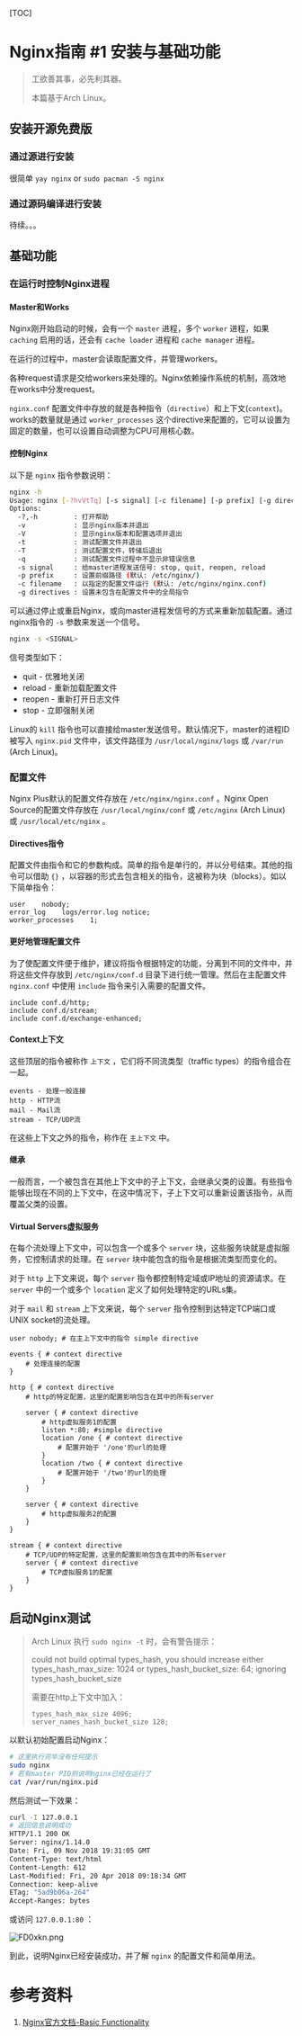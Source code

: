 [TOC]

# Nginx指南 #1 安装与基础功能

> 工欲善其事，必先利其器。
>
> 本篇基于Arch Linux。



## 安装开源免费版

### 通过源进行安装

很简单 `yay nginx` or `sudo pacman -S nginx`

### 通过源码编译进行安装

待续。。。  



## 基础功能

### 在运行时控制Nginx进程

#### Master和Works

Nginx刚开始启动的时候，会有一个 `master` 进程，多个 `worker` 进程，如果 `caching` 启用的话，还会有 `cache loader` 进程和 `cache manager` 进程。  

在运行的过程中，master会读取配置文件，并管理workers。  

各种request请求是交给workers来处理的。Nginx依赖操作系统的机制，高效地在works中分发request。

`nginx.conf` 配置文件中存放的就是各种指令（`directive`）和上下文(`context`)。works的数量就是通过 `worker_processes` 这个directive来配置的，它可以设置为固定的数量，也可以设置自动调整为CPU可用核心数。  

#### 控制Nginx

以下是 `nginx` 指令参数说明：

```bash
nginx -h
Usage: nginx [-?hvVtTq] [-s signal] [-c filename] [-p prefix] [-g directives]
Options:
  -?,-h         : 打开帮助
  -v            : 显示nginx版本并退出
  -V            : 显示nginx版本和配置选项并退出
  -t            : 测试配置文件并退出
  -T            : 测试配置文件，转储后退出
  -q            : 测试配置文件过程中不显示非错误信息
  -s signal     : 给master进程发送信号: stop, quit, reopen, reload
  -p prefix     : 设置前缀路径 (默认: /etc/nginx/)
  -c filename   : 以指定的配置文件运行 (默认: /etc/nginx/nginx.conf)
  -g directives : 设置未包含在配置文件中的全局指令
```

可以通过停止或重启Nginx，或向master进程发信号的方式来重新加载配置。通过nginx指令的 `-s` 参数来发送一个信号。  

```bash
nginx -s <SIGNAL>
```

信号类型如下：

- quit - 优雅地关闭
- reload - 重新加载配置文件
- reopen - 重新打开日志文件
- stop - 立即强制关闭

Linux的 `kill` 指令也可以直接给master发送信号。默认情况下，master的进程ID被写入 `nginx.pid` 文件中，该文件路径为 `/usr/local/nginx/logs` 或 `/var/run` (Arch Linux)。  



### 配置文件

Nginx Plus默认的配置文件存放在 `/etc/nginx/nginx.conf` 。Nginx Open Source的配置文件存放在 `/usr/local/nginx/conf` 或 `/etc/nginx` (Arch Linux) 或 `/usr/local/etc/nginx` 。  

#### Directives指令

配置文件由指令和它的参数构成。简单的指令是单行的，并以分号结束。其他的指令可以借助 `{}` ，以容器的形式去包含相关的指令，这被称为块（blocks）。如以下简单指令：  

```
user    nobody;
error_log    logs/error.log notice;
worker_processes    1;
```

#### 更好地管理配置文件

为了使配置文件便于维护，建议将指令根据特定的功能，分离到不同的文件中，并将这些文件存放到 `/etc/nginx/conf.d` 目录下进行统一管理。然后在主配置文件 `nginx.conf` 中使用 `include` 指令来引入需要的配置文件。  

```
include conf.d/http;
include conf.d/stream;
include conf.d/exchange-enhanced;
```

#### Context上下文

这些顶层的指令被称作 `上下文` ，它们将不同流类型（traffic types）的指令组合在一起。  

```
events - 处理一般连接
http - HTTP流
mail - Mail流
stream - TCP/UDP流
```

在这些上下文之外的指令，称作在 `主上下文` 中。  

#### 继承

一般而言，一个被包含在其他上下文中的子上下文，会继承父类的设置。有些指令能够出现在不同的上下文中，在这中情况下，子上下文可以重新设置该指令，从而覆盖父类的设置。

#### Virtual Servers虚拟服务

在每个流处理上下文中，可以包含一个或多个 `server` 块，这些服务块就是虚拟服务，它控制请求的处理。在 `server` 块中能包含的指令是根据流类型而变化的。  

对于 `http` 上下文来说，每个 `server` 指令都控制特定域或IP地址的资源请求。在 `server` 中的一个或多个 `location` 定义了如何处理特定的URLs集。  

对于 `mail` 和  `stream` 上下文来说，每个 `server` 指令控制到达特定TCP端口或UNIX socket的流处理。  

```nginx
user nobody; # 在主上下文中的指令 simple directive

events { # context directive
    # 处理连接的配置
}

http { # context directive
    # http的特定配置，这里的配置影响包含在其中的所有server 

    server { # context directive
        # http虚拟服务1的配置     
        listen *:80; #simple directive
        location /one { # context directive
            # 配置开始于 '/one'的url的处理
        }
        location /two { # context directive
            # 配置开始于 '/two'的url的处理
        }
    } 
    
    server { # context directive
        # http虚拟服务2的配置    
    }
}

stream { # context directive
    # TCP/UDP的特定配置，这里的配置影响包含在其中的所有server 
    server { # context directive
        # TCP虚拟服务1的配置 
    }
}
```

  

## 启动Nginx测试

> Arch Linux 执行 `sudo nginx -t` 时，会有警告提示：
>
> could not build optimal types_hash, you should increase either types_hash_max_size: 1024 or types_hash_bucket_size: 64; ignoring types_hash_bucket_size
>
> 需要在http上下文中加入：
>
> ```
> types_hash_max_size 4096;
> server_names_hash_bucket_size 128;
> ```

以默认初始配置启动Nginx：

```bash
# 这里执行完毕没有任何提示
sudo nginx
# 若有master PID则说明nginx已经在运行了
cat /var/run/nginx.pid
```

然后测试一下效果：

```bash
curl -I 127.0.0.1
# 返回信息说明成功
HTTP/1.1 200 OK
Server: nginx/1.14.0
Date: Fri, 09 Nov 2018 19:31:05 GMT
Content-Type: text/html
Content-Length: 612
Last-Modified: Fri, 20 Apr 2018 09:18:34 GMT
Connection: keep-alive
ETag: "5ad9b06a-264"
Accept-Ranges: bytes
```

或访问 `127.0.0.1:80` ：

![FD0xkn.png](https://s1.ax1x.com/2018/12/19/FD0xkn.png)    

到此，说明Nginx已经安装成功，并了解 `nginx` 的配置文件和简单用法。  

  

# 参考资料

1. [Nginx官方文档-Basic Functionality](https://docs.nginx.com/nginx/admin-guide/basic-functionality/runtime-control/)